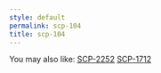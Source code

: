 ```yaml
---
style: default
permalink: scp-104
title: scp-104
---
```

You may also like:
[SCP-2252](http://scp-wiki.net/scp-2252)
[SCP-1712](http://scp-wiki.net/scp-1712)
